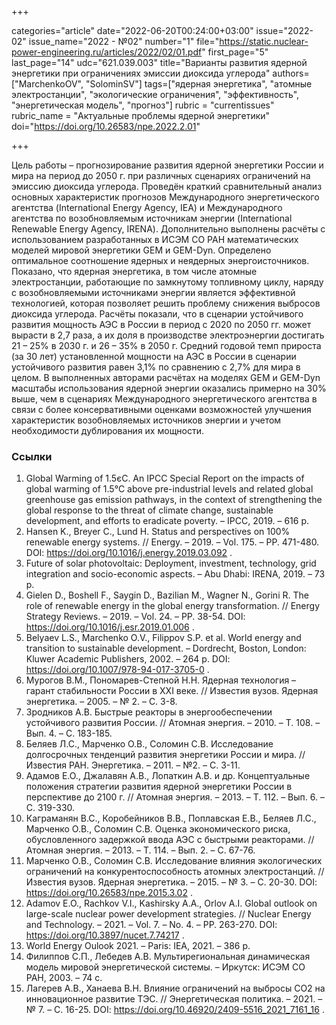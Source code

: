 +++

categories="article"
date="2022-06-20T00:24:00+03:00"
issue="2022-02"
issue_name="2022 - №02"
number="1"
file="https://static.nuclear-power-engineering.ru/articles/2022/02/01.pdf"
first_page="5"
last_page="14"
udc="621.039.003"
title="Варианты развития ядерной энергетики при ограничениях эмиссии диоксида углерода"
authors=["MarchenkoOV", "SolominSV"]
tags=["ядерная энергетика", "атомные электростанции", "экологические ограничения", "эффективность", "энергетическая модель", "прогноз"]
rubric = "currentissues"
rubric_name = "Актуальные проблемы ядерной энергетики"
doi="https://doi.org/10.26583/npe.2022.2.01"

+++

Цель работы – прогнозирование развития ядерной энергетики России и мира на период до 2050 г. при различных сценариях ограничений на эмиссию диоксида углерода. Проведён краткий сравнительный анализ основных характеристик прогнозов Международного энергетического агентства (International Energy Agency, IEA) и Международного агентства по возобновляемым источникам энергии (International Renewable Energy Agency, IRENA). Дополнительно выполнены расчёты с использованием разработанных в ИСЭМ СО РАН математических моделей мировой энергетики GEM и GEM-Dyn. Определено оптимальное соотношение ядерных и неядерных энергоисточников. Показано, что ядерная энергетика, в том числе атомные электростанции, работающие по замкнутому топливному циклу, наряду с возобновляемыми источниками энергии является эффективной технологией, которая позволяет решить проблему снижения выбросов диоксида углерода. Расчёты показали, что в сценарии устойчивого развития мощность АЭС в России в период с 2020 по 2050 гг. может вырасти в 2,7 раза, а их доля в производстве электроэнергии достигать 21 – 25% в 2030 г. и 26 – 35% в 2050 г. Средний годовой темп прироста (за 30 лет) установленной мощности на АЭС в России в сценарии устойчивого развития равен 3,1% по сравнению с 2,7% для мира в целом. В выполненных авторами расчётах на моделях GEM и GEM-Dyn масштабы использования ядерной энергии оказались примерно на 30% выше, чем в сценариях Международного энергетического агентства в связи с более консервативными оценками возможностей улучшения характеристик возобновляемых источников энергии и учетом необходимости дублирования их мощности.

### Ссылки

1. Global Warming of 1.5єC. An IPCC Special Report on the impacts of global warming of 1.5°C above pre-industrial levels and related global greenhouse gas emission pathways, in the context of strengthening the global response to the threat of climate change, sustainable development, and efforts to eradicate poverty. – IPCC, 2019. – 616 p.
2. Hansen K., Breyer C., Lund H. Status and perspectives on 100% renewable energy systems. // Energy. – 2019. – Vol. 175. – PP. 471-480. DOI: https://doi.org/10.1016/j.energy.2019.03.092 .
3. Future of solar photovoltaic: Deployment, investment, technology, grid integration and socio-economic aspects. – Abu Dhabi: IRENA, 2019. – 73 p.
4. Gielen D., Boshell F., Saygin D., Bazilian M., Wagner N., Gorini R. The role of renewable energy in the global energy transformation. // Energy Strategy Reviews. – 2019. – Vol. 24. – PP. 38-54. DOI: https://doi.org/10.1016/j.esr.2019.01.006 .
5. Belyaev L.S., Marchenko O.V., Filippov S.P. et al. World energy and transition to sustainable development. – Dordrecht, Boston, London: Kluwer Academic Publishers, 2002. – 264 p. DOI: https://doi.org/10.1007/978-94-017-3705-0 .
6. Мурогов В.М., Пономарев-Степной Н.Н. Ядерная технология – гарант стабильности России в XXI веке. // Известия вузов. Ядерная энергетика. – 2005. – № 2. – С. 3-8.
7. Зродников А.В. Быстрые реакторы в энергообеспечении устойчивого развития России. // Атомная энергия. – 2010. – Т. 108. – Вып. 4. – С. 183-185.
8. Беляев Л.С., Марченко О.В., Соломин С.В. Исследование долгосрочных тенденций развития энергетики России и мира. // Известия РАН. Энергетика. – 2011. – №2. – С. 3-11.
9. Адамов Е.О., Джалавян А.В., Лопаткин А.В. и др. Концептуальные положения стратегии развития ядерной энергетики России в перспективе до 2100 г. // Атомная энергия. – 2013. – Т. 112. – Вып. 6. – С. 319-330.
10. Каграманян В.С., Коробейников В.В., Поплавская Е.В., Беляев Л.С., Марченко О.В., Соломин С.В. Оценка экономического риска, обусловленного задержкой ввода АЭС с быстрыми реакторами. // Атомная энергия. – 2013. – Т. 114. – Вып. 2. – С. 67-76.
11. Марченко О.В., Соломин С.В. Исследование влияния экологических ограничений на конкурентоспособность атомных электростанций. // Известия вузов. Ядерная энергетика. – 2015. – № 3. – С. 20-30. DOI: https://doi.org/10.26583/npe.2015.3.02 .
12. Adamov E.O., Rachkov V.I., Kashirsky A.A., Orlov A.I. Global outlook on large-scale nuclear power development strategies. // Nuclear Energy and Technology. – 2021. – Vol. 7. – No. 4. – PP. 263-270. DOI: https://doi.org/10.3897/nucet.7.74217 .
13. World Energy Oulook 2021. – Paris: IEA, 2021. – 386 p.
14. Филиппов С.П., Лебедев А.В. Мультирегиональная динамическая модель мировой энергетической системы. – Иркутск: ИСЭМ СО РАН, 2003. – 74 с.
15. Лагерев А.В., Ханаева В.Н. Влияние ограничений на выбросы CO2 на инновационное развитие ТЭС. // Энергетическая политика. – 2021. – № 7. – С. 16-25. DOI: https://doi.org/10.46920/2409-5516_2021_7161_16 .